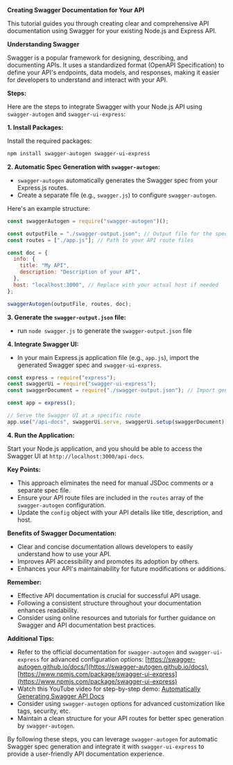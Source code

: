 **Creating Swagger Documentation for Your API**

This tutorial guides you through creating clear and comprehensive API documentation using Swagger for your existing Node.js and Express API.

**Understanding Swagger**

Swagger is a popular framework for designing, describing, and documenting APIs. It uses a standardized format (OpenAPI Specification) to define your API's endpoints, data models, and responses, making it easier for developers to understand and interact with your API.

**Steps:**

Here are the steps to integrate Swagger with your Node.js API using `swagger-autogen` and `swagger-ui-express`:

**1. Install Packages:**

Install the required packages:

```bash
npm install swagger-autogen swagger-ui-express
```

**2. Automatic Spec Generation with `swagger-autogen`:**

- `swagger-autogen` automatically generates the Swagger spec from your Express.js routes.
- Create a separate file (e.g., `swagger.js`) to configure `swagger-autogen`.

Here's an example structure:

```javascript
const swaggerAutogen = require("swagger-autogen")();

const outputFile = "./swagger-output.json"; // Output file for the spec
const routes = ["./app.js"]; // Path to your API route files

const doc = {
  info: {
    title: "My API",
    description: "Description of your API",
  },
  host: "localhost:3000", // Replace with your actual host if needed
};

swaggerAutogen(outputFile, routes, doc);
```

**3. Generate the `swagger-output.json` file:**

- run `node swagger.js` to generate the `swagger-output.json` file

**4. Integrate Swagger UI:**

- In your main Express.js application file (e.g., `app.js`), import the generated Swagger spec and `swagger-ui-express`.

```javascript
const express = require("express");
const swaggerUi = require("swagger-ui-express");
const swaggerDocument = require("./swagger-output.json"); // Import generated spec

const app = express();

// Serve the Swagger UI at a specific route
app.use("/api-docs", swaggerUi.serve, swaggerUi.setup(swaggerDocument));
```

**4. Run the Application:**

Start your Node.js application, and you should be able to access the Swagger UI at `http://localhost:3000/api-docs`.

**Key Points:**

- This approach eliminates the need for manual JSDoc comments or a separate spec file.
- Ensure your API route files are included in the `routes` array of the `swagger-autogen` configuration.
- Update the `config` object with your API details like title, description, and host.

**Benefits of Swagger Documentation:**

- Clear and concise documentation allows developers to easily understand how to use your API.
- Improves API accessibility and promotes its adoption by others.
- Enhances your API's maintainability for future modifications or additions.

**Remember:**

- Effective API documentation is crucial for successful API usage.
- Following a consistent structure throughout your documentation enhances readability.
- Consider using online resources and tutorials for further guidance on Swagger and API documentation best practices.

**Additional Tips:**

- Refer to the official documentation for `swagger-autogen` and `swagger-ui-express` for advanced configuration options: [https://swagger-autogen.github.io/docs/](https://swagger-autogen.github.io/docs), [https://www.npmjs.com/package/swagger-ui-express](https://www.npmjs.com/package/swagger-ui-express)
- Watch this YouTube video for step-by-step demo: [Automatically Generating Swagger API Docs](https://www.youtube.com/watch?v=Ck-CoNNn89g)
- Consider using `swagger-autogen` options for advanced customization like tags, security, etc.
- Maintain a clean structure for your API routes for better spec generation by `swagger-autogen`.

By following these steps, you can leverage `swagger-autogen` for automatic Swagger spec generation and integrate it with `swagger-ui-express` to provide a user-friendly API documentation experience.
